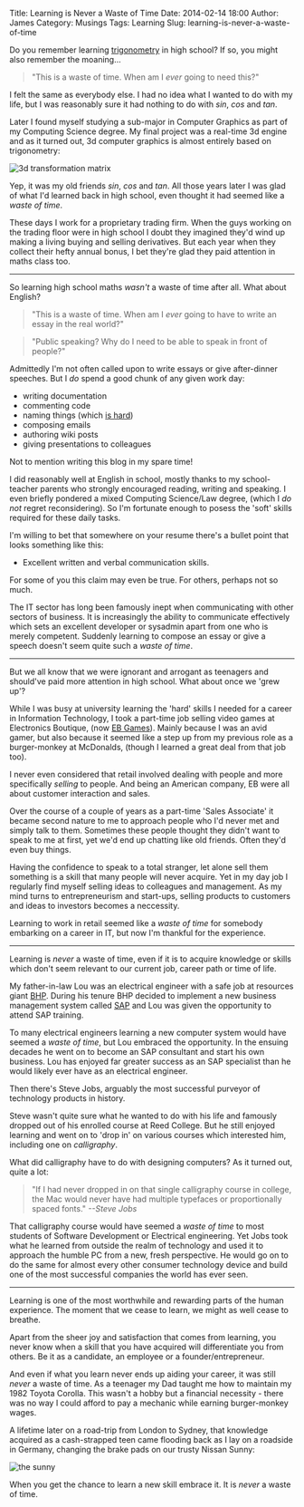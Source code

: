 Title: Learning is Never a Waste of Time
Date: 2014-02-14 18:00
Author: James 
Category: Musings
Tags: Learning 
Slug: learning-is-never-a-waste-of-time

Do you remember learning [trigonometry][trigonometry] in high school? If so, you might also remember the moaning...

> "This is a waste of time. When am I *ever* going to need this?"

I felt the same as everybody else. I had no idea what I wanted to do with my life, but I was reasonably sure it had nothing to do with *sin*, *cos* and *tan*.

<!-- PELICAN_END_SUMMARY -->

Later I found myself studying a sub-major in Computer Graphics as part of my Computing Science degree. My final project was a real-time 3d engine and as it turned out, 3d computer graphics is almost entirely based on trigonometry:

![3d transformation matrix][3d transformation matrix]

Yep, it was my old friends *sin*, *cos* and *tan*. All those years later I was glad of what I'd learned back in high school, even thought it had seemed like a *waste of time*.

These days I work for a proprietary trading firm. When the guys working on the trading floor were in high school I doubt they imagined they'd wind up making a living buying and selling derivatives. But each year when they collect their hefty annual bonus, I bet they're glad they paid attention in maths class too.

---

So learning high school maths *wasn't* a waste of time after all. What about English?

> "This is a waste of time. When am I *ever* going to have to write an essay in the real world?"

> "Public speaking? Why do I need to be able to speak in front of people?"

Admittedly I'm not often called upon to write essays or give after-dinner speeches. But I *do* spend a good chunk of any given work day:

- writing documentation
- commenting code
- naming things (which [is hard][naming things is hard])
- composing emails
- authoring wiki posts
- giving presentations to colleagues

Not to mention writing this blog in my spare time!

I did reasonably well at English in school, mostly thanks to my school-teacher parents who strongly encouraged reading, writing and speaking. I even briefly pondered a mixed Computing Science/Law degree, (which I *do not* regret reconsidering). So I'm fortunate enough to posess the 'soft' skills required for these daily tasks.

I'm willing to bet that somewhere on your resume there's a bullet point that looks something like this:

- Excellent written and verbal communication skills.

For some of you this claim may even be true. For others, perhaps not so much.

The IT sector has long been famously inept when communicating with other sectors of business. It is increasingly the ability to communicate effectively which sets an excellent developer or sysadmin apart from one who is merely competent. Suddenly learning to compose an essay or give a speech doesn't seem quite such a *waste of time*.

---

But we all know that we were ignorant and arrogant as teenagers and should've paid more attention in high school. What about once we 'grew up'?

While I was busy at university learning the 'hard' skills I needed for a career in Information Technology, I took a part-time job selling video games at Electronics Boutique, (now [EB Games][EB Games]). Mainly because I was an avid gamer, but also because it seemed like a step up from my previous role as a burger-monkey at McDonalds, (though I learned a great deal from that job too). 

I never even considered that retail involved dealing with people and more specifically *selling* to people. And being an American company, EB were all about customer interaction and sales.

Over the course of a couple of years as a part-time 'Sales Associate' it became second nature to me to approach people who I'd never met and simply talk to them. Sometimes these people thought they didn't want to speak to me at first, yet we'd end up chatting like old friends. Often they'd even buy things.

Having the confidence to speak to a total stranger, let alone sell them something is a skill that many people will never acquire. Yet in my day job I regularly find myself selling ideas to colleagues and management. As my mind turns to entrepreneurism and start-ups, selling products to customers and ideas to investors becomes a neccessity.

Learning to work in retail seemed like a *waste of time* for somebody embarking on a career in IT, but now I'm thankful for the experience.

---

Learning is *never* a waste of time, even if it is to acquire knowledge or skills which don't seem relevant to our current job, career path or time of life. 

My father-in-law Lou was an electrical engineer with a safe job at resources giant [BHP][BHP]. During his tenure BHP decided to implement a new business management system called [SAP][SAP] and Lou was given the opportunity to attend SAP training.

To many electrical engineers learning a new computer system would have seemed a *waste of time*, but Lou embraced the opportunity. In the ensuing decades he went on to become an SAP consultant and start his own business. Lou has enjoyed far greater success as an SAP specialist than he would likely ever have as an electrical engineer. 

Then there's Steve Jobs, arguably the most successful purveyor of technology products in history.

Steve wasn't quite sure what he wanted to do with his life and famously dropped out of his enrolled course at Reed College. But he still enjoyed learning and went on to 'drop in' on various courses which interested him, including one on *calligraphy*.

What did calligraphy have to do with designing computers? As it turned out, quite a lot:

> "If I had never dropped in on that single calligraphy course in college, the Mac would never have had multiple typefaces or proportionally spaced fonts." *--Steve Jobs*

That calligraphy course would have seemed a *waste of time* to most students of Software Development or Electrical engineering. Yet Jobs took what he learned from outside the realm of technology and used it to approach the humble PC from a new, fresh perspective. He would go on to do the same for almost every other consumer technology device and build one of the most successful companies the world has ever seen.

---

Learning is one of the most worthwhile and rewarding parts of the human experience. The moment that we cease to learn, we might as well cease to breathe.

Apart from the sheer joy and satisfaction that comes from learning, you never know when a skill that you have acquired will differentiate you from others. Be it as a candidate, an employee or a founder/entrepreneur.

And even if what you learn never ends up aiding your career, it was still *never* a waste of time. As a teenager my Dad taught me how to maintain my 1982 Toyota Corolla. This wasn't a hobby but a financial necessity - there was no way I could afford to pay a mechanic while earning burger-monkey wages.

A lifetime later on a road-trip from London to Sydney, that knowledge acquired as a cash-strapped teen came flooding back as I lay on a roadside in Germany, changing the brake pads on our trusty Nissan Sunny:

![the sunny][the sunny]

When you get the chance to learn a new skill embrace it. It is *never* a waste of time.
 
[trigonometry]: http://en.wikipedia.org/wiki/Trigonometric_function
[3d transformation matrix]: http://upload.wikimedia.org/math/2/8/5/2851c9dc2031127e6dacfb84b96446d8.png
[naming things is hard]: http://martinfowler.com/bliki/TwoHardThings.html
[EB Games]: http://en.wikipedia.org/wiki/EB_Games
[BHP]: http://www.bhpbilliton.com
[SAP]: http://www.sap.com
[the sunny]: http://farm2.staticflickr.com/1388/819563380_c4bfe1bc81_z.jpg
